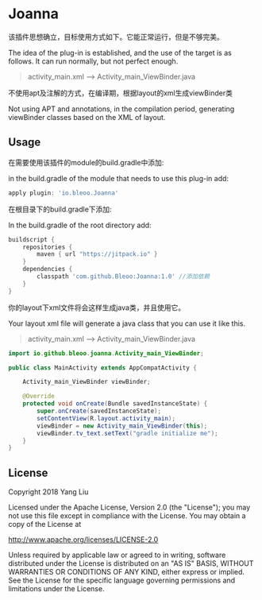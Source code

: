 # Joanna

该插件思想确立，目标使用方式如下。它能正常运行，但是不够完美。

The idea of the plug-in is established, and the use of the target is as follows. It can run normally, but not perfect enough.

> activity_main.xml --> Activity_main_ViewBinder.java

不使用apt及注解的方式，在编译期，根据layout的xml生成viewBinder类

Not using APT and annotations, in the compilation period, generating viewBinder classes based on the XML of layout.

## Usage
在需要使用该插件的module的build.gradle中添加:

in the build.gradle of the module that needs to use this plug-in add:

```groovy
apply plugin: 'io.bleoo.Joanna'
```

在根目录下的build.gradle下添加:

In the build.gradle of the root directory add:

```groovy
buildscript {
    repositories {
        maven { url "https://jitpack.io" }
    }
    dependencies {
        classpath 'com.github.Bleoo:Joanna:1.0' //添加依赖
    }
}
```

你的layout下xml文件将会这样生成java类，并且使用它。

Your layout xml file will generate a java class that you can use it like this.

> activity_main.xml --> Activity_main_ViewBinder.java

```java
import io.github.bleoo.joanna.Activity_main_ViewBinder;

public class MainActivity extends AppCompatActivity {

    Activity_main_ViewBinder viewBinder;

    @Override
    protected void onCreate(Bundle savedInstanceState) {
        super.onCreate(savedInstanceState);
        setContentView(R.layout.activity_main);
        viewBinder = new Activity_main_ViewBinder(this);
        viewBinder.tv_text.setText("gradle initialize me");
    }
}
```

## License
Copyright 2018 Yang Liu

Licensed under the Apache License, Version 2.0 (the "License");
you may not use this file except in compliance with the License.
You may obtain a copy of the License at

   http://www.apache.org/licenses/LICENSE-2.0

Unless required by applicable law or agreed to in writing, software
distributed under the License is distributed on an "AS IS" BASIS,
WITHOUT WARRANTIES OR CONDITIONS OF ANY KIND, either express or implied.
See the License for the specific language governing permissions and
limitations under the License.
